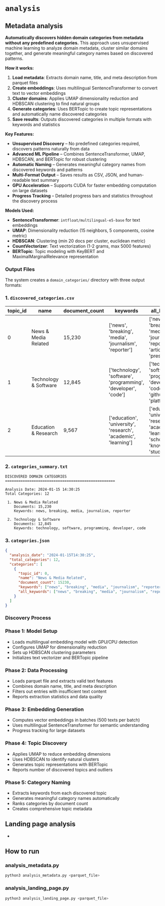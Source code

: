 # `analysis`

## Metadata analysis

**Automatically discovers hidden domain categories from metadata without any predefined categories.** This approach uses unsupervised machine learning to analyze domain metadata, cluster similar domains together, and generate meaningful category names based on discovered patterns.

**How it works:**
1. **Load metadata**: Extracts domain name, title, and meta description from parquet files
2. **Create embeddings**: Uses multilingual SentenceTransformer to convert text to vector embeddings
3. **Cluster domains**: Applies UMAP dimensionality reduction and HDBSCAN clustering to find natural groups
4. **Generate categories**: Uses BERTopic to create topic representations and automatically name discovered categories
5. **Save results**: Outputs discovered categories in multiple formats with keywords and statistics

**Key Features:**
- **Unsupervised Discovery** – No predefined categories required, discovers patterns naturally from data
- **Advanced ML Pipeline** – Combines SentenceTransformer, UMAP, HDBSCAN, and BERTopic for robust clustering
- **Automatic Naming** – Generates meaningful category names from discovered keywords and patterns  
- **Multi-Format Output** – Saves results as CSV, JSON, and human-readable text summary
- **GPU Acceleration** – Supports CUDA for faster embedding computation on large datasets
- **Progress Tracking** – Detailed progress bars and statistics throughout the discovery process

**Models Used:**
- **SentenceTransformer**: `intfloat/multilingual-e5-base` for text embeddings
- **UMAP**: Dimensionality reduction (15 neighbors, 5 components, cosine metric)
- **HDBSCAN**: Clustering (min 20 docs per cluster, euclidean metric)
- **CountVectorizer**: Text vectorization (1-2 grams, max 5000 features)
- **BERTopic**: Topic modeling with KeyBERT and MaximalMarginalRelevance representation

### Output Files

The system creates a `domain_categories/` directory with three output formats:

### 1. `discovered_categories.csv`
| topic_id | name | document_count | keywords | all_keywords |
|----------|------|----------------|----------|--------------|
| 0 | News & Media Related | 15,230 | ['news', 'breaking', 'media', 'journalism', 'reporter'] | ['news', 'breaking', 'media', 'journalism', 'reporter', 'article', 'press', 'story'] |
| 1 | Technology & Software | 12,845 | ['technology', 'software', 'programming', 'developer', 'code'] | ['technology', 'software', 'programming', 'developer', 'code', 'github', 'api', 'platform'] |
| 2 | Education & Research | 9,567 | ['education', 'university', 'research', 'academic', 'learning'] | ['education', 'university', 'research', 'academic', 'learning', 'school', 'knowledge', 'study'] |

### 2. `categories_summary.txt`
```
DISCOVERED DOMAIN CATEGORIES
==================================================

Analysis Date: 2024-01-15 14:30:25
Total Categories: 12

 1. News & Media Related
    Documents: 15,230
    Keywords: news, breaking, media, journalism, reporter

 2. Technology & Software
    Documents: 12,845
    Keywords: technology, software, programming, developer, code
```

### 3. `categories.json`
```json
{
  "analysis_date": "2024-01-15T14:30:25",
  "total_categories": 12,
  "categories": [
    {
      "topic_id": 0,
      "name": "News & Media Related",
      "document_count": 15230,
      "keywords": ["news", "breaking", "media", "journalism", "reporter"],
      "all_keywords": ["news", "breaking", "media", "journalism", "reporter", "article", "press", "story"]
    }
  ]
}
```

### Discovery Process

### Phase 1: Model Setup
- Loads multilingual embedding model with GPU/CPU detection
- Configures UMAP for dimensionality reduction
- Sets up HDBSCAN clustering parameters
- Initializes text vectorizer and BERTopic pipeline

### Phase 2: Data Processing
- Loads parquet file and extracts valid text features
- Combines domain name, title, and meta description
- Filters out entries with insufficient text content
- Reports extraction statistics and data quality

### Phase 3: Embedding Generation
- Computes vector embeddings in batches (500 texts per batch)
- Uses multilingual SentenceTransformer for semantic understanding
- Progress tracking for large datasets

### Phase 4: Topic Discovery  
- Applies UMAP to reduce embedding dimensions
- Uses HDBSCAN to identify natural clusters
- Generates topic representations with BERTopic
- Reports number of discovered topics and outliers

### Phase 5: Category Naming
- Extracts keywords from each discovered topic
- Generates meaningful category names automatically
- Ranks categories by document count
- Creates comprehensive topic metadata

## Landing page analysis

-

## How to run

### analysis_metadata.py
```bash
python3 analysis_metadata.py <parquet_file>
```

### analysis_landing_page.py
```bash
python3 analysis_landing_page.py <parquet_file>
```